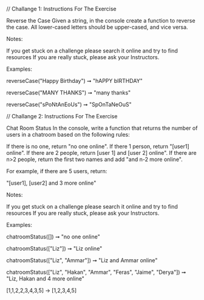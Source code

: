 // Challange 1:
Instructions For The Exercise

Reverse the Case
Given a string, in the console create a function to reverse the case. All lower-cased letters should be upper-cased, and vice versa.

Notes:

If you get stuck on a challenge please search it online and try to find resources
If you are really stuck, please ask your Instructors.

Examples:

reverseCase("Happy Birthday") ➞ "hAPPY bIRTHDAY"

reverseCase("MANY THANKS") ➞ "many thanks"

reverseCase("sPoNtAnEoUs") ➞ "SpOnTaNeOuS"

// Challange 2:
Instructions For The Exercise

Chat Room Status
In the console, write a function that returns the number of users in a chatroom based on the following rules:

If there is no one, return "no one online".
If there 1 person, return "[user1] online".
If there are 2 people, return [user 1] and [user 2] online".
If there are n>2 people, return the first two names and add "and n-2 more online".

For example, if there are 5 users, return:

"[user1], [user2] and 3 more online"

Notes:

If you get stuck on a challenge please search it online and try to find resources
If you are really stuck, please ask your Instructors.

Examples:

chatroomStatus([]) ➞ "no one online"

chatroomStatus(["Liz"]) ➞ "Liz online"

chatroomStatus(["Liz", "Ammar"]) ➞ "Liz and Ammar online"

chatroomStatus(["Liz", "Hakan", "Ammar", "Feras", "Jaime", "Derya"]) ➞ "Liz, Hakan and 4 more online"

[1,1,2,2,3,4,3,5] -> [1,2,3,4,5]


